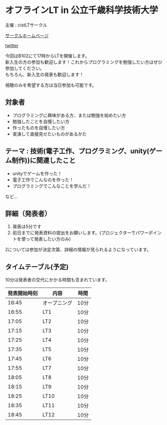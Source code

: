 # オフラインLT in 公立千歳科学技術大学

主催 : cistLTサークル  

[サークルホームページ](https://cist-lt-group.web.app/)  

[twitter](https://twitter.com/cistLT)

今回はB102にて17時からLTを開催します。  
新入生の方の参加も歓迎します！これからプログラミングを勉強したい方はぜひ参加してください。  
もちろん、新入生の発表も歓迎します！

視聴のみを希望する方は当日参加も可能です。

## 対象者

- プログラミングに興味がある方、または勉強を始めたい方
- 勉強したことを自慢したい方
- 作ったものを自慢したい方
- 実演して直接見せたいものがあるかた

## テーマ : 技術(電子工作、プログラミング、unity(ゲーム制作))に関連したこと

- unityでゲームを作った！
- 電子工作でこんなのを作った！
- プログラミングでこんなことを学んだ！

など...

## 詳細（発表者）

1. 発表は5分です
2. 前日までに発表資料の提出をお願いします。(プロジェクターでパワーポイントを使って発表したい方のみ)

2については参加が決定次第、詳細の情報が見られるようになっています。

## タイムテーブル(予定)

10分は発表者の交代にかかる時間も含まれています。

|   発表開始時刻    | 内容 | 時間 | 
| ----- | ---- | ---- | 
| 16:45 | オープニング  | 10分 | 
| 16:55 | LT1  | 10分 | 
| 17:05 | LT2  | 10分 | 
| 17:15 | LT3  | 10分 | 
| 17:25 | LT4  | 10分 | 
| 17:35 | LT5  | 10分 | 
| 17:45 | LT6  | 10分 | 
| 17:55 | LT7  | 10分 | 
| 18:05 | LT8  | 10分 | 
| 18:15 | LT9 | 10分 | 
| 18:25 | LT10 | 10分 | 
| 18:35 | LT11 |   10分   |
| 18:45 | LT12 |   10分   |
